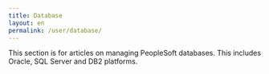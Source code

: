 ```yaml
---
title: Database
layout: en
permalink: /user/database/
---
```


This section is for articles on managing PeopleSoft databases. This includes Oracle, SQL Server and DB2 platforms.